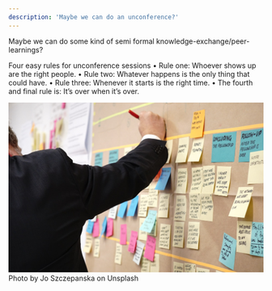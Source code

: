 ```yaml
---
description: 'Maybe we can do an unconference?'
---
```


Maybe we can do some kind of semi formal knowledge-exchange/peer-learnings?

Four easy rules for unconference sessions
• Rule one: Whoever shows up are the right people.
• Rule two: Whatever happens is the only thing that could have.
• Rule three: Whenever it starts is the right time.
• The fourth and final rule is: It’s over when it’s over.


![](.gitbook/assets/unconference.jpg)
Photo by Jo Szczepanska on Unsplash